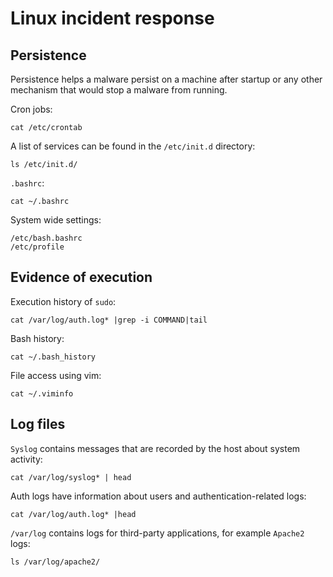 # Linux incident response

## Persistence

Persistence helps a malware persist on a machine after startup or any other mechanism that would stop a malware 
from running.

Cron jobs:

    cat /etc/crontab

A list of services can be found in the `/etc/init.d` directory:

    ls /etc/init.d/

`.bashrc`:

    cat ~/.bashrc

System wide settings:

    /etc/bash.bashrc
    /etc/profile

## Evidence of execution

Execution history of `sudo`:

    cat /var/log/auth.log* |grep -i COMMAND|tail

Bash history:

    cat ~/.bash_history

File access using vim:

    cat ~/.viminfo

## Log files

`Syslog` contains messages that are recorded by the host about system activity:

    cat /var/log/syslog* | head

Auth logs have information about users and authentication-related logs:

    cat /var/log/auth.log* |head

`/var/log` contains logs for third-party applications, for example `Apache2` logs:

    ls /var/log/apache2/
